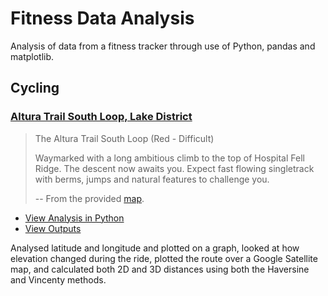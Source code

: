 # Fitness Data Analysis
Analysis of data from a fitness tracker through use of Python, pandas and matplotlib.

## Cycling

### [Altura Trail South Loop, Lake District](https://github.com/maw101/Fitness-Data-Analysis/tree/master/cycling/outputs/red_route_cycle)

> The Altura Trail South Loop (Red - Difficult)
>
> Waymarked with a long ambitious climb to the top of Hospital Fell Ridge. The descent now awaits you. Expect fast flowing singletrack with berms, jumps and natural features to challenge you.
>
> -- From the provided [map](https://www.forestryengland.uk/sites/default/files/documents/Whinlatter%20MTB%20Map%20Panel_2018_North%20Facing%20Orientation%20DRAFT.pdf).

*  [View Analysis in Python](https://github.com/maw101/Fitness-Data-Analysis/blob/master/cycling/red_route_cycle_analysis.py)
*  [View Outputs](https://github.com/maw101/Fitness-Data-Analysis/tree/master/cycling/outputs/red_route_cycle)

Analysed latitude and longitude and plotted on a graph, looked at how elevation changed during the ride, plotted the route over a Google Satellite map, and calculated both 2D and 3D distances using both the Haversine and Vincenty methods.